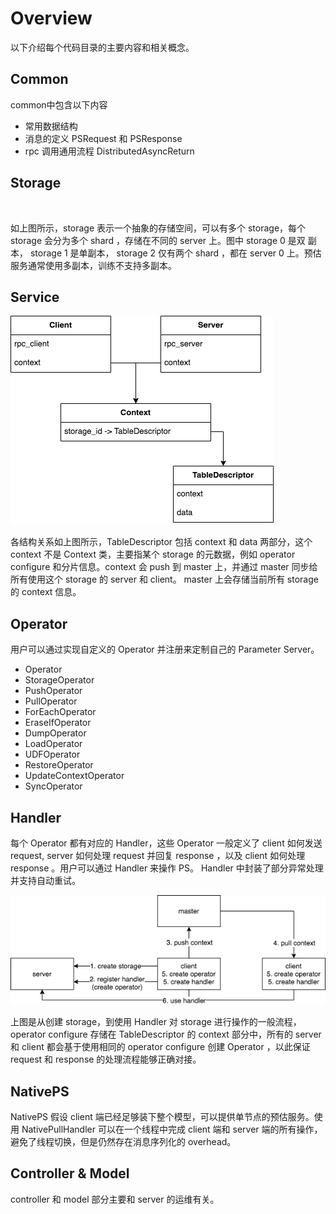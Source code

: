 # Overview

以下介绍每个代码目录的主要内容和相关概念。

## Common

common中包含以下内容
* 常用数据结构
* 消息的定义 PSRequest 和 PSResponse
* rpc 调用通用流程 DistributedAsyncReturn

## Storage

![avatar](storage.drawio.png)

如上图所示，storage 表示一个抽象的存储空间，可以有多个 storage，每个 storage 会分为多个 shard ，存储在不同的 server 上。图中 storage 0 是双 副本， storage 1 是单副本， storage 2 仅有两个 shard ，都在 server 0 上。预估服务通常使用多副本，训练不支持多副本。

## Service

![avatar](service.drawio.png)

各结构关系如上图所示，TableDescriptor 包括 context 和 data 两部分，这个 context 不是 Context 类，主要指某个 storage 的元数据，例如 operator configure 和分片信息。context 会 push 到 master 上，并通过 master 同步给所有使用这个 storage 的 server 和 client。 master 上会存储当前所有 storage 的 context 信息。 

## Operator

用户可以通过实现自定义的 Operator 并注册来定制自己的 Parameter Server。

* Operator
* StorageOperator
* PushOperator
* PullOperator
* ForEachOperator
* EraseIfOperator
* DumpOperator
* LoadOperator
* UDFOperator
* RestoreOperator
* UpdateContextOperator
* SyncOperator

## Handler

每个 Operator 都有对应的 Handler，这些 Operator 一般定义了 client 如何发送 request, server 如何处理 request 并回复 response ，以及 client 如何处理 response 。用户可以通过 Handler 来操作 PS。 Handler 中封装了部分异常处理并支持自动重试。

![avatar](handler.drawio.png)

上图是从创建 storage，到使用 Handler 对 storage 进行操作的一般流程， operator configure 存储在 TableDescriptor 的 context 部分中，所有的 server 和 client 都会基于使用相同的 operator configure 创建 Operator ，以此保证 request 和 response 的处理流程能够正确对接。

## NativePS

NativePS 假设 client 端已经足够装下整个模型，可以提供单节点的预估服务。使用 NativePullHandler 可以在一个线程中完成 client 端和 server 端的所有操作，避免了线程切换，但是仍然存在消息序列化的 overhead。

## Controller & Model

controller 和 model 部分主要和 server 的运维有关。